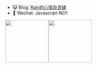- 😺 Blog: <a href="https://blog.abplan.top" target="_blank">Rain的心情杂货铺</a>
- 💬 Wechat: Javascript-NO1

<img height="137px" src="https://github-readme-stats.vercel.app/api?username=FearwareX&hide_title=true&hide_border=true&show_icons=true&include_all_commits=true&line_height=21&bg_color=0,FFCCCC,FFD479,FFFC79,73FA79&theme=graywhite&locale=cn" /><img height="137px" src="https://github-readme-stats.vercel.app/api/top-langs/?username=FearwareX&hide_title=true&hide_border=true&layout=compact&bg_color=0,73FA79,73FDFF,D783FF&theme=graywhite&locale=cn"/>
